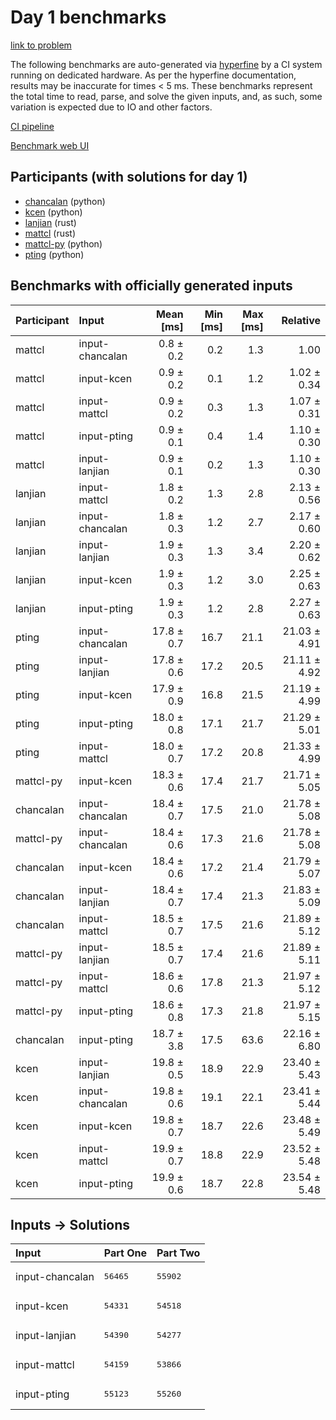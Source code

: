 # Day 1 benchmarks

[link to problem](https://adventofcode.com/2023/day/1)

The following benchmarks are auto-generated via
[hyperfine](https://github.com/sharkdp/hyperfine) by a CI system running on
dedicated hardware. As per the hyperfine documentation, results may be
inaccurate for times < 5 ms. These benchmarks represent the total time to read,
parse, and solve the given inputs, and, as such, some variation is expected due
to IO and other factors.

[CI pipeline](http://ci.papercode.net:8080/teams/main/pipelines/aoc2023)

[Benchmark web UI](https://aoc.ancalagon.black)


## Participants (with solutions for day 1)

- [chancalan](https://github.com/chancalan/aoc2023) (python)
- [kcen](https://github.com/kcen/aoc2023) (python)
- [lanjian](https://github.com/lanjian/aoc-2023) (rust)
- [mattcl](https://github.com/mattcl/aoc2023) (rust)
- [mattcl-py](https://github.com/mattcl/aoc2023-py) (python)
- [pting](https://github.com/pting/aoc2023) (python)


## Benchmarks with officially generated inputs

| Participant | Input | Mean [ms] | Min [ms] | Max [ms] | Relative |
|:---|:---|---:|---:|---:|---:|
| mattcl | input-chancalan | 0.8 ± 0.2 | 0.2 | 1.3 | 1.00 |
| mattcl | input-kcen | 0.9 ± 0.2 | 0.1 | 1.2 | 1.02 ± 0.34 |
| mattcl | input-mattcl | 0.9 ± 0.2 | 0.3 | 1.3 | 1.07 ± 0.31 |
| mattcl | input-pting | 0.9 ± 0.1 | 0.4 | 1.4 | 1.10 ± 0.30 |
| mattcl | input-lanjian | 0.9 ± 0.1 | 0.2 | 1.3 | 1.10 ± 0.30 |
| lanjian | input-mattcl | 1.8 ± 0.2 | 1.3 | 2.8 | 2.13 ± 0.56 |
| lanjian | input-chancalan | 1.8 ± 0.3 | 1.2 | 2.7 | 2.17 ± 0.60 |
| lanjian | input-lanjian | 1.9 ± 0.3 | 1.3 | 3.4 | 2.20 ± 0.62 |
| lanjian | input-kcen | 1.9 ± 0.3 | 1.2 | 3.0 | 2.25 ± 0.63 |
| lanjian | input-pting | 1.9 ± 0.3 | 1.2 | 2.8 | 2.27 ± 0.63 |
| pting | input-chancalan | 17.8 ± 0.7 | 16.7 | 21.1 | 21.03 ± 4.91 |
| pting | input-lanjian | 17.8 ± 0.6 | 17.2 | 20.5 | 21.11 ± 4.92 |
| pting | input-kcen | 17.9 ± 0.9 | 16.8 | 21.5 | 21.19 ± 4.99 |
| pting | input-pting | 18.0 ± 0.8 | 17.1 | 21.7 | 21.29 ± 5.01 |
| pting | input-mattcl | 18.0 ± 0.7 | 17.2 | 20.8 | 21.33 ± 4.99 |
| mattcl-py | input-kcen | 18.3 ± 0.6 | 17.4 | 21.7 | 21.71 ± 5.05 |
| chancalan | input-chancalan | 18.4 ± 0.7 | 17.5 | 21.0 | 21.78 ± 5.08 |
| mattcl-py | input-chancalan | 18.4 ± 0.6 | 17.3 | 21.6 | 21.78 ± 5.08 |
| chancalan | input-kcen | 18.4 ± 0.6 | 17.2 | 21.4 | 21.79 ± 5.07 |
| chancalan | input-lanjian | 18.4 ± 0.7 | 17.4 | 21.3 | 21.83 ± 5.09 |
| chancalan | input-mattcl | 18.5 ± 0.7 | 17.5 | 21.6 | 21.89 ± 5.12 |
| mattcl-py | input-lanjian | 18.5 ± 0.7 | 17.4 | 21.6 | 21.89 ± 5.11 |
| mattcl-py | input-mattcl | 18.6 ± 0.6 | 17.8 | 21.3 | 21.97 ± 5.12 |
| mattcl-py | input-pting | 18.6 ± 0.8 | 17.3 | 21.8 | 21.97 ± 5.15 |
| chancalan | input-pting | 18.7 ± 3.8 | 17.5 | 63.6 | 22.16 ± 6.80 |
| kcen | input-lanjian | 19.8 ± 0.5 | 18.9 | 22.9 | 23.40 ± 5.43 |
| kcen | input-chancalan | 19.8 ± 0.6 | 19.1 | 22.1 | 23.41 ± 5.44 |
| kcen | input-kcen | 19.8 ± 0.7 | 18.7 | 22.6 | 23.48 ± 5.49 |
| kcen | input-mattcl | 19.9 ± 0.7 | 18.8 | 22.9 | 23.52 ± 5.48 |
| kcen | input-pting | 19.9 ± 0.6 | 18.7 | 22.8 | 23.54 ± 5.48 |


## Inputs -> Solutions

| Input | Part One | Part Two |
|:---|:---|:---|
|input-chancalan|<pre>56465</pre>|<pre>55902</pre>|
|input-kcen|<pre>54331</pre>|<pre>54518</pre>|
|input-lanjian|<pre>54390</pre>|<pre>54277</pre>|
|input-mattcl|<pre>54159</pre>|<pre>53866</pre>|
|input-pting|<pre>55123</pre>|<pre>55260</pre>|